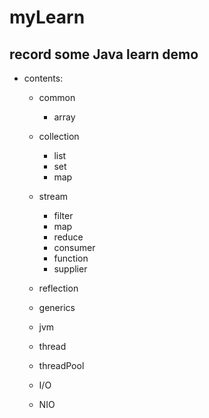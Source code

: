#  myLearn
##  record some Java learn demo 
- contents:
   - common
       - array    
   - collection
       - list
       - set
       - map
   - stream
       - filter
       - map
       - reduce
       - consumer
       - function
       - supplier
       
    -  reflection
    
    - generics
    
    -  jvm
    
    -  thread
    
    -  threadPool
    
    -  I/O
    
    -  NIO 

